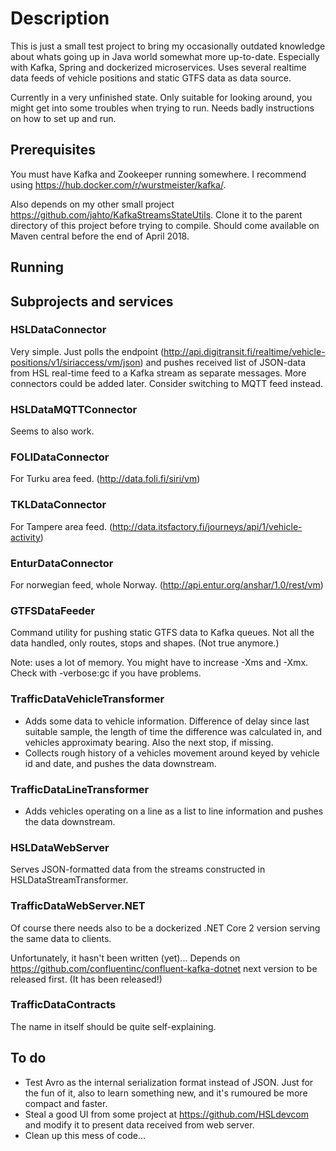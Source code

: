 # Description

This is just a small test project to bring my occasionally outdated knowledge
about whats going up in Java world somewhat more up-to-date.
Especially with Kafka, Spring and dockerized microservices. Uses
several realtime data feeds of vehicle positions and static GTFS data
as data source.

Currently in a very unfinished state. Only suitable for looking around,
you might get into some troubles when trying to run. Needs badly instructions
on how to set up and run.

## Prerequisites

You must have Kafka and Zookeeper running somewhere. I recommend using
https://hub.docker.com/r/wurstmeister/kafka/.

Also depends on my other small project https://github.com/jahto/KafkaStreamsStateUtils.
Clone it to the parent directory of this project before trying to compile. Should
come available on Maven central before the end of April 2018.

## Running

## Subprojects and services

### HSLDataConnector

Very simple. Just polls the endpoint (http://api.digitransit.fi/realtime/vehicle-positions/v1/siriaccess/vm/json)
and pushes received list of JSON-data from HSL real-time feed to a Kafka stream as separate messages. More connectors
could be added later. Consider switching to MQTT feed instead.

### HSLDataMQTTConnector

Seems to also work.

### FOLIDataConnector

For Turku area feed. (http://data.foli.fi/siri/vm)

### TKLDataConnector

For Tampere area feed. (http://data.itsfactory.fi/journeys/api/1/vehicle-activity)

### EnturDataConnector

For norwegian feed, whole Norway. (http://api.entur.org/anshar/1.0/rest/vm)

### GTFSDataFeeder

Command utility for pushing static GTFS data to Kafka queues. Not all the data handled, only
routes, stops and shapes. (Not true anymore.)

Note: uses a lot of memory. You might have to increase -Xms and -Xmx. Check with -verbose:gc if you have problems.

### TrafficDataVehicleTransformer

- Adds some data to vehicle information. Difference of delay since last suitable sample, the length of time the difference
was calculated in, and vehicles approximaty bearing. Also the next stop, if missing.
- Collects rough history of a vehicles movement around keyed by vehicle id and date, and pushes the data downstream.

### TrafficDataLineTransformer

- Adds vehicles operating on a line as a list to line information and pushes the data downstream.

### HSLDataWebServer

Serves JSON-formatted data from the streams constructed in HSLDataStreamTransformer.

### TrafficDataWebServer.NET

Of course there needs also to be a dockerized .NET Core 2 version serving the same data to clients.

Unfortunately, it hasn't been written (yet)... Depends on https://github.com/confluentinc/confluent-kafka-dotnet
next version to be released first. (It has been released!)

### TrafficDataContracts

The name in itself should be quite self-explaining.

## To do
- Test Avro as the internal serialization format instead of JSON. Just for the fun of it,
also to learn something new, and it's rumoured be more compact and faster.
- Steal a good UI from some project at https://github.com/HSLdevcom and modify it to present
data received from web server.
- Clean up this mess of code...